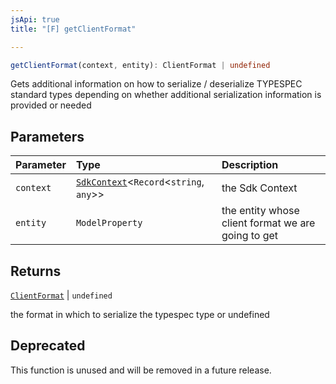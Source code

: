 ```yaml
---
jsApi: true
title: "[F] getClientFormat"

---
```

```ts
getClientFormat(context, entity): ClientFormat | undefined
```

Gets additional information on how to serialize / deserialize TYPESPEC standard types depending
on whether additional serialization information is provided or needed

## Parameters

| Parameter | Type | Description |
| :------ | :------ | :------ |
| `context` | [`SdkContext`](../interfaces/SdkContext.md)<`Record`<`string`, `any`\>\> | the Sdk Context |
| `entity` | `ModelProperty` | the entity whose client format we are going to get |

## Returns

[`ClientFormat`](../type-aliases/ClientFormat.md) \| `undefined`

the format in which to serialize the typespec type or undefined

## Deprecated

This function is unused and will be removed in a future release.
